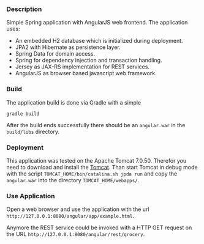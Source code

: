 ### Description

Simple Spring application with AngularJS web frontend. The application uses:

* An embedded H2 database which is initialized during deployment.
* JPA2 with Hibernate as persistence layer.
* Spring Data for domain access.
* Spring for dependency injection and transaction handling.
* Jersey as JAX-RS implementation for REST services.
* AngularJS as browser based javascript web framework.


### Build

The application build is done via Gradle with a simple

```
gradle build
```

After the build ends successfully there should be an `angular.war` in the `build/libs` directory.

### Deployment

This application was tested on the Apache Tomcat 7.0.50. Therefor you need to download and install the
[Tomcat](http://tomcat.apache.org/download-70.cgi). Than start Tomcat in debug mode with the script
`TOMCAT_HOME/bin/catalina.sh jpda run` and copy the `angular.war` into the directory `TOMCAT_HOME/webapps/`.

### Use Application

Open a web browser and use the application with the url `http://127.0.0.1:8080/angular/app/example.html`.

Anymore the REST service could be invoked with a HTTP GET request on the URL `http://127.0.0.1:8080/angular/rest/grocery`. 
